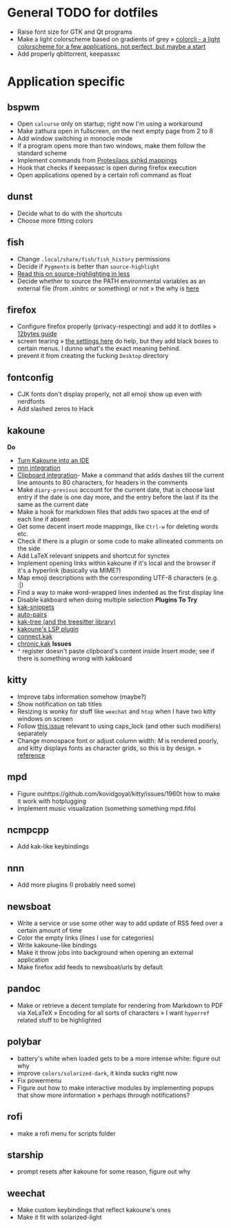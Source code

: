 # General TODO for dotfiles
- Raise font size for GTK and Qt programs
- Make a light colorscheme based on gradients of grey
	» [colorcli - a light colorscheme for a few applications. not perfect, but maybe a start](https://github.com/jonasjacek/colorcli)
- Add properly qbittorrent, keepassxc

# Application specific

## bspwm
- Open `calcurse` only on startup; right now I'm using a workaround
- Make zathura open in fullscreen, on the next empty page from 2 to 8
- Add window switching in monocle mode
- If a program opens more than two windows, make them follow the standard scheme
- Implement commands from [Protesilaos sxhkd mappings](https://gitlab.com/protesilaos/dotfiles/-/tree/v2.2.0/bspwm/.config/sxhkd)
- Hook that checks if keepassxc is open during firefox execution
- Open applications opened by a certain rofi command as float

## dunst
- Decide what to do with the shortcuts
- Choose more fitting colors

## fish
- Change `.local/share/fish/fish_history` permissions
- Decide if `Pygments` is better than `source-highlight`
- [Read this on source-highlighting in less](https://boredzo.org/blog/archives/2016-08-15/colorized-man-pages-understood-and-customized)
- Decide whether to source the PATH environmental variables as an external file (from .xinitrc or something) or not
	» the why is [here](https://fishshell.com/docs/current/index.html?highlight=fish_variables)

## firefox
- Configure firefox properly (privacy-respecting) and add it to dotfiles
	» [12bytes guide](https://12bytes.org/articles/tech/firefox/firefoxgecko-configuration-guide-for-privacy-and-performance-buffs)
- screen tearing
	» [the settings here](https://www.reddit.com/r/firefox/comments/gmm6ms/playing_youtube_with_video_in_the_background/fr4sqw4/?utm_source=reddit&utm_medium=web2x&context=3http) do help, but they add black boxes to certain menus. I dunno what's the exact meaning behind.
- prevent it from creating the fucking `Desktop` directory

## fontconfig
- CJK fonts don't display properly, not all emoji show up even with nerdfonts
- Add slashed zeros to Hack
 
## kakoune
**Do**
- [Turn Kakoune into an IDE](https://discuss.kakoune.com/t/turn-kakoune-into-an-ide/1236-)
- [nnn integration](https://discuss.kakoune.com/t/nnn-integration/1095)
- [Clipboard integration](https://discuss.kakoune.com/t/clipboard-integration-with-registermodified/1150/12)- Make a command that adds dashes till the current line amounts to 80 characters, for headers in the comments
- Make `diary-previous` account for the current date, that is choose last entry if the date is one day more, and the entry before the last if its the same as the current date
- Make a hook for markdown files that adds two spaces at the end of each line if absent
- Get some decent insert mode mappings, like `Ctrl-w` for deleting words etc.
- Check if there is a plugin or some code to make allineated comments on the side
- Add LaTeX relevant snippets and shortcut for synctex
- Implement opening links within kakoune if it's local and the browser if it's a hyperlink (basically via MIME?)
- Map emoji descriptions with the corresponding UTF-8 characters (e.g. :|)
- Find a way to make word-wrapped lines indented as the first display line
- Disable kakboard when doing multiple selection
**Plugins To Try**
- [kak-snippets](https://github.com/alexherbo2/snippets.kak)
- [auto-pairs](https://github.com/alexherbo2/auto-pairs.kak)
- [kak-tree (and the treesitter library)](https://github.com/ul/kak-tree)
- [kakoune's LSP plugin](https://github.com/ul/kak-lsp)
- [connect.kak](https://github.com/alexherbo2/connect.kak)
- [chronic.kak](https://github.com/alexherbo2/chronic.kak)
**Issues**
- `"` register doesn't paste clipboard's content inside Insert mode; see if there is something wrong with kakboard

## kitty
- Improve tabs information somehow (maybe?)
- Show notification on tab titles
- Resizing is wonky for stuff like `weechat` and `htop` when I have two kitty windows on screen
- Follow [this issue](https://github.com/kovidgoyal/kitty/issues/1990) relevant to using caps_lock (and other such modifiers) separately
- Change monospace font or adjust column width: *M* is rendered poorly, and kitty displays fonts as character grids, so this is by design.
	» [reference](https://github.com/kovidgoyal/kitty/issues/1960 )
	
## mpd
- Figure ouhttps://github.com/kovidgoyal/kitty/issues/1960t how to make it work with hotplugging
- Implement music visualization (something something mpd.fifo)
 
## ncmpcpp
- Add kak-like keybindings

## nnn
- Add more plugins (I probably need some)

## newsboat
- Write a service or use some other way to add update of RSS feed over a certain amount of time
- Color the empty links (lines I use for categories)
- Write kakoune-like bindings
- Make it throw jobs into background when opening an external application
- Make firefox add feeds to newsboat/urls by default
 
## pandoc
- Make or retrieve a decent template for rendering from Markdown to PDF via XeLaTeX
	» Encoding for all sorts of characters 
	» I want `hyperref` related stuff to be highlighted
 
## polybar
- battery's white when loaded gets to be a more intense white: figure out why
- improve `colors/solarized-dark`, it kinda sucks right now
- Fix powermenu
- Figure out how to make interactive modules by implementing popups that show more information
	» perhaps through notifications?

## rofi
- make a rofi menu for scripts folder

## starship
- prompt resets after kakoune for some reason, figure out why

<!-- ## sxhkd -->

## weechat
- Make custom keybindings that reflect kakoune's ones
- Make it fit with solarized-light

